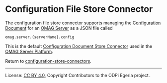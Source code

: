 <!-- SPDX-License-Identifier: Apache-2.0 -->
<!-- Copyright Contributors to the ODPi Egeria project. -->

# Configuration File Store Connector

The configuration file store connector supports managing the
[Configuration Document](../../../../admin-services/docs/concepts/configuration-document.md) for an
[OMAG Server](../../../../admin-services/docs/concepts/omag-server.md) as a JSON file
called

```
omag.server.{serverName}.config
```

This is the default
[Configuration Document Store Connector](../../../../admin-services/docs/concepts/configuration-document-store-connector.md)
used in the [OMAG Server Platform](../../../../admin-services/docs/concepts/omag-server-platform.md).


Return to [configuration-store-connectors](..).

----
License: [CC BY 4.0](https://creativecommons.org/licenses/by/4.0/),
Copyright Contributors to the ODPi Egeria project.